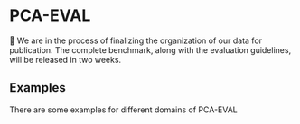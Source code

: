 # PCA-EVAL

🎯 We are in the process of finalizing the organization of our data for publication. The complete benchmark, along with the evaluation guidelines, will be released in two weeks.


## Examples

There are some examples for different domains of PCA-EVAL


